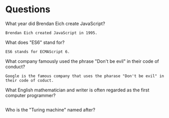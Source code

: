 # Questions

What year did Brendan Eich create JavaScript?

```
Brendan Eich created JavaScript in 1995.
```

What does "ES6" stand for?

```
ES6 stands for ECMAScript 6.
```

What company famously used the phrase "Don't be evil" in their code of conduct?

```
Google is the famous company that uses the pharase "Don't be evil" in their code of coduct.
```

What English mathematician and writer is often regarded as the first computer programmer?

```

```

Who is the "Turing machine" named after?

```

```

